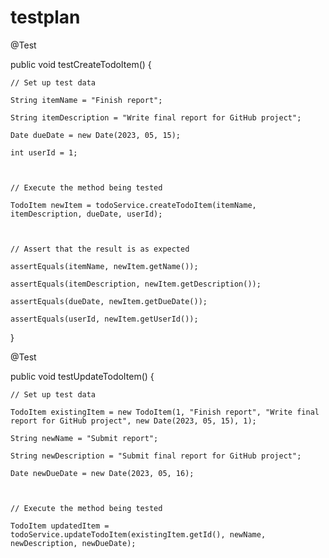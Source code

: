 # testplan
@Test

public void testCreateTodoItem() {

    // Set up test data

    String itemName = "Finish report";

    String itemDescription = "Write final report for GitHub project";

    Date dueDate = new Date(2023, 05, 15);

    int userId = 1;

    

    // Execute the method being tested

    TodoItem newItem = todoService.createTodoItem(itemName, itemDescription, dueDate, userId);

    

    // Assert that the result is as expected

    assertEquals(itemName, newItem.getName());

    assertEquals(itemDescription, newItem.getDescription());

    assertEquals(dueDate, newItem.getDueDate());

    assertEquals(userId, newItem.getUserId());

}

@Test

public void testUpdateTodoItem() {

    // Set up test data

    TodoItem existingItem = new TodoItem(1, "Finish report", "Write final report for GitHub project", new Date(2023, 05, 15), 1);

    String newName = "Submit report";

    String newDescription = "Submit final report for GitHub project";

    Date newDueDate = new Date(2023, 05, 16);

    

    // Execute the method being tested

    TodoItem updatedItem = todoService.updateTodoItem(existingItem.getId(), newName, newDescription, newDueDate);

    

   

